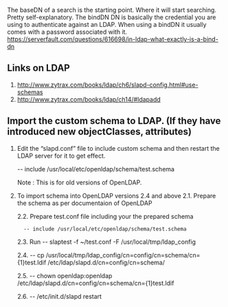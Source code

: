 The baseDN of a search is the starting point. Where it will start searching. Pretty self-explanatory.
The bindDN DN is basically the credential you are using to authenticate against an LDAP. When using a bindDN it usually comes with a password associated with it.
https://serverfault.com/questions/616698/in-ldap-what-exactly-is-a-bind-dn

## Links on LDAP
  1. http://www.zytrax.com/books/ldap/ch6/slapd-config.html#use-schemas
  2. http://www.zytrax.com/books/ldap/ch14/#ldapadd

## Import the custom schema to LDAP. (If they have introduced new objectClasses, attributes)
  1. Edit the “slapd.conf” file to include custom schema and then restart the LDAP server for it to get effect.
  
       -- include /usr/local/etc/openldap/schema/test.schema
      
      Note : This is for old versions of OpenLDAP.
      
  2. To import schema into OpenLDAP versions 2.4 and above
      2.1. Prepare the schema as per documentaion of OpenLDAP
      
      2.2. Prepare test.conf file including your the prepared schema
      
           -- include /usr/local/etc/openldap/schema/test.schema
           
      2.3. Run -- slaptest -f ~/test.conf -F /usr/local/tmp/ldap_config<any location whre the converted schema is to be placed>
  
      2.4. -- cp /usr/local/tmp/ldap_config/cn\=config/cn\=schema/cn={1}test.ldif /etc/ldap/slapd.d/cn\=config/cn\=schema/
      
      2.5. -- chown openldap:openldap /etc/ldap/slapd.d/cn\=config/cn\=schema/cn={1}test.ldif
      
      2.6. -- /etc/init.d/slapd restart
